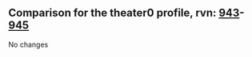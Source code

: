 ## Comparison for the theater0 profile, rvn: [943](https://github.com/PRO100KatYT/FortniteProfileRevisions/tree/main/profiles/theater0/943%20theater0.json)-[945](https://github.com/PRO100KatYT/FortniteProfileRevisions/tree/main/profiles/theater0/945%20theater0.json)

No changes
